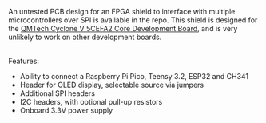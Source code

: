 An untested PCB design for an FPGA shield to interface with multiple microcontrollers over SPI is available in the repo. This shield is designed for the [QMTech Cyclone V 5CEFA2 Core Development Board](https://github.com/ChinaQMTECH/QM_CYCLONE_V/tree/master/5CEFA2F23), and is very unlikely to work on other development boards.
<br><br>

Features:

- Ability to connect a Raspberry Pi Pico, Teensy 3.2, ESP32 and CH341
- Header for OLED display, selectable source via jumpers
- Additional SPI headers
- I2C headers, with optional pull-up resistors
- Onboard 3.3V power supply 